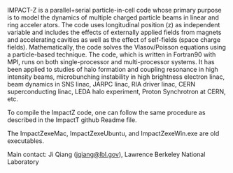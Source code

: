 IMPACT-Z is a parallel+serial particle-in-cell code whose primary purpose is to
model the dynamics of multiple charged particle beams in linear and ring acceler
ators. The code uses longitudinal position (z) as independent variable and 
includes the effects of externally applied fields from magnets and accelerating 
cavities as well as the effect of self-fields (space charge fields). Mathematically,
the code solves the Vlasov/Poisson equations using a particle-based technique. 
The code, which is written in Fortran90 with MPI, runs on both single-processor 
and multi-processor systems. It has been applied to studies of halo formation and
coupling resonance in high intensity beams, microbunching instability in high 
brightness electron linac, beam dynamics in SNS linac, JARPC linac, RIA driver 
linac, CERN superconducting linac, LEDA halo experiment, Proton Synchrotron at 
CERN, etc.

To compile the ImpactZ code, one can follow the same procedure as described in 
the ImpactT github Readme file.

The ImpactZexeMac, ImpactZexeUbuntu, and ImpactZexeWin.exe are old executables.

Main contact: Ji Qiang (jqiang@lbl.gov), Lawrence Berkeley National Laboratory

